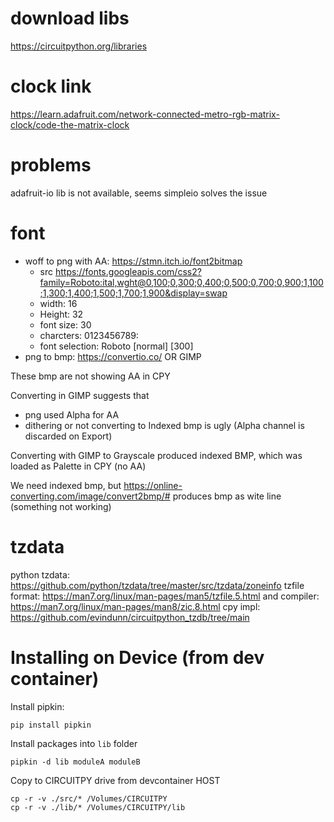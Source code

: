 # download libs

https://circuitpython.org/libraries

# clock link

https://learn.adafruit.com/network-connected-metro-rgb-matrix-clock/code-the-matrix-clock

# problems

adafruit-io lib is not available, seems simpleio solves the issue

# font 

- woff to png with AA: https://stmn.itch.io/font2bitmap
    - src https://fonts.googleapis.com/css2?family=Roboto:ital,wght@0,100;0,300;0,400;0,500;0,700;0,900;1,100;1,300;1,400;1,500;1,700;1,900&display=swap
    - width: 16
    - Height: 32
    - font size: 30
    - charcters: 0123456789:
    - font selection: Roboto [normal] [300]
- png to bmp: https://convertio.co/ OR GIMP

These bmp are not showing AA in CPY

Converting in GIMP suggests that 
- png used Alpha for AA
- dithering or not converting to Indexed bmp is ugly (Alpha channel is discarded on Export)

Converting with GIMP to Grayscale produced indexed BMP, which was loaded as Palette in CPY (no AA)

We need indexed bmp, but https://online-converting.com/image/convert2bmp/# produces bmp as wite line (something not working)

# tzdata

python tzdata: https://github.com/python/tzdata/tree/master/src/tzdata/zoneinfo
tzfile format: https://man7.org/linux/man-pages/man5/tzfile.5.html and compiler: https://man7.org/linux/man-pages/man8/zic.8.html
cpy impl: https://github.com/evindunn/circuitpython_tzdb/tree/main

# Installing on Device (from dev container)

Install pipkin:
```shell
pip install pipkin
```

Install packages into `lib` folder
```shell
pipkin -d lib moduleA moduleB
```

Copy to CIRCUITPY drive from devcontainer HOST
```shell
cp -r -v ./src/* /Volumes/CIRCUITPY
cp -r -v ./lib/* /Volumes/CIRCUITPY/lib
```